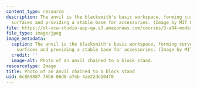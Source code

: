 ```yaml
---
content_type: resource
description: The anvil is the blacksmith's basic workspace, forming curved and flat
  surfaces and providing a stable base for accessories. (Image by MIT OpenCourseWare.)
file: https://ol-ocw-studio-app-qa.s3.amazonaws.com/courses/3-a04-modern-blacksmithing-and-physical-metallurgy-fall-2008/6c86988776b806d0a7eb4ae22de104f0_3-a04f08.jpg
file_type: image/jpeg
image_metadata:
  caption: The anvil is the blacksmith's basic workspace, forming curved and flat
    surfaces and providing a stable base for accessories. (Image by MIT OpenCourseWare.)
  credit: ''
  image-alt: Photo of an anvil chained to a block stand.
resourcetype: Image
title: Photo of an anvil chained to a block stand
uid: 6c869887-76b8-06d0-a7eb-4ae22de104f0
---
```

